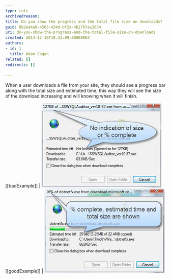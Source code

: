 ```yaml
---
type: rule
archivedreason: 
title: Do you show the progress and the total file size on downloads?
guid: 8b2e44a9-4563-434d-bf2a-4b27b7ac2634
uri: do-you-show-the-progress-and-the-total-file-size-on-downloads
created: 2014-12-16T18:33:09.0000000Z
authors:
- id: 1
  title: Adam Cogan
related: []
redirects: []

---
```


When a user downloads a file from your site, they should see a progress bar along with                     the total size and estimated time, this way they will see the size of the download                     increasing and will knowing when it will finish.

<!--endintro-->

[[badExample]]
| ![there is no indication of the total size of the download or                         the percent complete, thus no estimate of how long left](bar-progress-bad.jpg)
[[goodExample]]
| ![percent complete, time left, total size and a progress bar                         are all shown](bar-progress-good.jpg)

